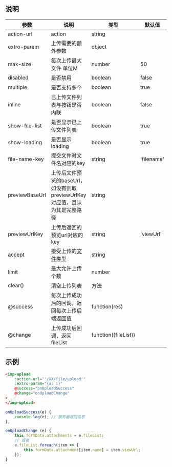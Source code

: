 ## 说明

|   参数   |  说明    |  类型    |  默认值    |
| ---- | ---- | ---- | ---- |
|   action-url   |  action    |  string    |      |
|   extro-param   |   上传需要的额外参数   |   object   |      |
|   max-size   |  每次上传最大文件 单位M    |   number   |    50  |
|   disabled   |  是否禁用    |  boolean    |   false   |
|   multiple   |  是否支持多个    |   boolean   |   true   |
|    inline  |   已上传文件列表与按钮是否内联   | boolean     |   false
|    show-file-list  |   是否显示已上传文件列表   |   boolean   |    true  |
|    show-loading  |  是否显示loading    |  boolean    |   true   |
|   file-name-key   |    提交文件时文件名对应的key  |  string    |   'filename'   |
|   previewBaseUrl   |  上传后文件预览的baseUrl，如没有则取previewUrlKey对应值，且认为其是完整路径   |  string    |      |
|   previewUrlKey   |   上传后返回的预览url对应的key   |    string  |    'viewUrl'  |
|    accept  |   接受上传的[文件类型](https://developer.mozilla.org/en-US/docs/Web/HTML/Element/input#attr-accept)   |   string   |      |
|   limit   |  最大允许上传个数    |   number   |      |
|   clear()   |   清空上传列表   |   方法   |      |
|   @success   |    每次上传成功后的回调，返回每次上传后端返回值  |   function(res)   |      |
|    @change  |     上传成功后回调，返回fileList |  function({fileList})    |      |


## 示例
```html
<imp-upload
    :action-url="'/XX/file/upload'"
    :extro-param="{a: 1}"
    @success="onUploadSuccess"
    @change="onUploadChange"
>
</imp-upload>
```

```js
onUploadSuccess(e) {
    console.log(e); // 服务器返回信息
},

onUploadChange (e) {
    this.formData.attachments = e.fileList;
    // 或者
    e.fileList.foreach(item => {
        this.formData.attachment[item.name] = item.viewUrl;
    });
}
```